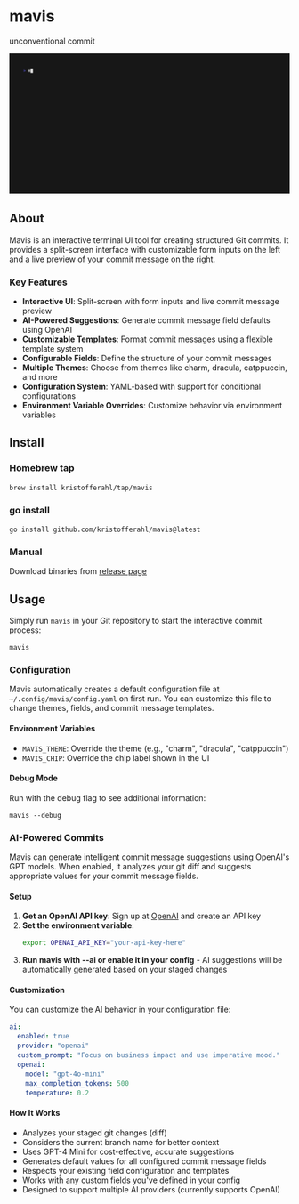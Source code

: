 # mavis

unconventional commit

<img alt="mavis - unconventional commit" src="demo.gif" width="800" />

## About

Mavis is an interactive terminal UI tool for creating structured Git commits. It provides a split-screen interface with customizable form inputs on the left and a live preview of your commit message on the right.

### Key Features

- **Interactive UI**: Split-screen with form inputs and live commit message preview
- **AI-Powered Suggestions**: Generate commit message field defaults using OpenAI
- **Customizable Templates**: Format commit messages using a flexible template system
- **Configurable Fields**: Define the structure of your commit messages
- **Multiple Themes**: Choose from themes like charm, dracula, catppuccin, and more
- **Configuration System**: YAML-based with support for conditional configurations
- **Environment Variable Overrides**: Customize behavior via environment variables

## Install

### Homebrew tap

```console
brew install kristofferahl/tap/mavis
```

### go install

```console
go install github.com/kristofferahl/mavis@latest
```

### Manual

Download binaries from [release page](https://github.com/kristofferahl/mavis/releases)

## Usage

Simply run `mavis` in your Git repository to start the interactive commit process:

```console
mavis
```

### Configuration

Mavis automatically creates a default configuration file at `~/.config/mavis/config.yaml` on first run. You can customize this file to change themes, fields, and commit message templates.

#### Environment Variables

- `MAVIS_THEME`: Override the theme (e.g., "charm", "dracula", "catppuccin")
- `MAVIS_CHIP`: Override the chip label shown in the UI

#### Debug Mode

Run with the debug flag to see additional information:

```console
mavis --debug
```

### AI-Powered Commits

Mavis can generate intelligent commit message suggestions using OpenAI's GPT models. When enabled, it analyzes your git diff and suggests appropriate values for your commit message fields.

#### Setup

1. **Get an OpenAI API key**: Sign up at [OpenAI](https://platform.openai.com/) and create an API key
2. **Set the environment variable**:
   ```bash
   export OPENAI_API_KEY="your-api-key-here"
   ```
3. **Run mavis with --ai or enable it in your config** - AI suggestions will be automatically generated based on your staged changes

#### Customization

You can customize the AI behavior in your configuration file:

```yaml
ai:
  enabled: true
  provider: "openai"
  custom_prompt: "Focus on business impact and use imperative mood."
  openai:
    model: "gpt-4o-mini"
    max_completion_tokens: 500
    temperature: 0.2
```

#### How It Works

- Analyzes your staged git changes (diff)
- Considers the current branch name for better context
- Uses GPT-4 Mini for cost-effective, accurate suggestions
- Generates default values for all configured commit message fields
- Respects your existing field configuration and templates
- Works with any custom fields you've defined in your config
- Designed to support multiple AI providers (currently supports OpenAI)
